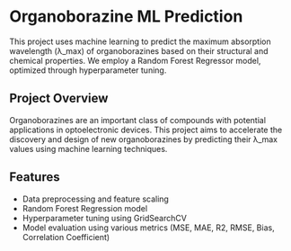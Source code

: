 # Organoborazine ML Prediction

This project uses machine learning to predict the maximum absorption wavelength (λ_max) of organoborazines based on their structural and chemical properties. We employ a Random Forest Regressor model, optimized through hyperparameter tuning.

## Project Overview

Organoborazines are an important class of compounds with potential applications in optoelectronic devices. This project aims to accelerate the discovery and design of new organoborazines by predicting their λ_max values using machine learning techniques.

## Features

- Data preprocessing and feature scaling
- Random Forest Regression model
- Hyperparameter tuning using GridSearchCV
- Model evaluation using various metrics (MSE, MAE, R2, RMSE, Bias, Correlation Coefficient)

